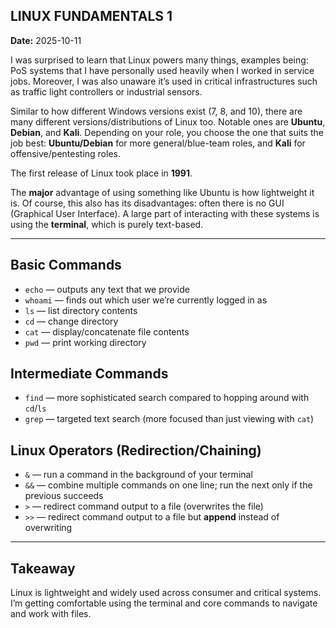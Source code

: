## LINUX FUNDAMENTALS 1
**Date:** 2025-10-11

I was surprised to learn that Linux powers many things, examples being: PoS systems that I have personally used heavily when I worked in service jobs. Moreover, I was also unaware it’s used in critical infrastructures such as traffic light controllers or industrial sensors.

Similar to how different Windows versions exist (7, 8, and 10), there are many different versions/distributions of Linux too. Notable ones are **Ubuntu**, **Debian**, and **Kali**. Depending on your role, you choose the one that suits the job best: **Ubuntu/Debian** for more general/blue-team roles, and **Kali** for offensive/pentesting roles.

The first release of Linux took place in **1991**.

The **major** advantage of using something like Ubuntu is how lightweight it is. Of course, this also has its disadvantages: often there is no GUI (Graphical User Interface). A large part of interacting with these systems is using the **terminal**, which is purely text-based.

---

## Basic Commands
- `echo` — outputs any text that we provide  
- `whoami` — finds out which user we’re currently logged in as  
- `ls` — list directory contents  
- `cd` — change directory  
- `cat` — display/concatenate file contents  
- `pwd` — print working directory  

## Intermediate Commands
- `find` — more sophisticated search compared to hopping around with `cd`/`ls`  
- `grep` — targeted text search (more focused than just viewing with `cat`)  

## Linux Operators (Redirection/Chaining)
- `&` — run a command in the background of your terminal  
- `&&` — combine multiple commands on one line; run the next only if the previous succeeds  
- `>` — redirect command output to a file (overwrites the file)  
- `>>` — redirect command output to a file but **append** instead of overwriting  

---

## Takeaway

Linux is lightweight and widely used across consumer and critical systems. I’m getting comfortable using the terminal and core commands to navigate and work with files.